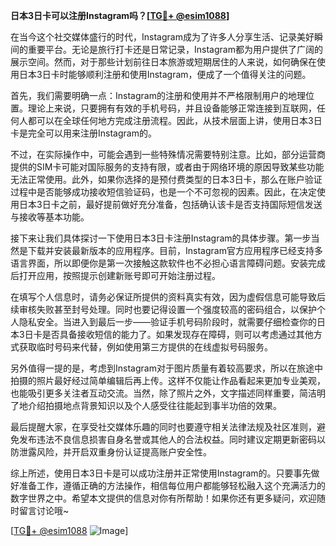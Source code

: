 **日本3日卡可以注册Instagram吗？[[TG💪+ @esim1088](https://t.me/s/esim1088)]**

在当今这个社交媒体盛行的时代，Instagram成为了许多人分享生活、记录美好瞬间的重要平台。无论是旅行打卡还是日常记录，Instagram都为用户提供了广阔的展示空间。然而，对于那些计划前往日本旅游或短期居住的人来说，如何确保在使用日本3日卡时能够顺利注册和使用Instagram，便成了一个值得关注的问题。

首先，我们需要明确一点：Instagram的注册和使用并不严格限制用户的地理位置。理论上来说，只要拥有有效的手机号码，并且设备能够正常连接到互联网，任何人都可以在全球任何地方完成注册流程。因此，从技术层面上讲，使用日本3日卡是完全可以用来注册Instagram的。

不过，在实际操作中，可能会遇到一些特殊情况需要特别注意。比如，部分运营商提供的SIM卡可能对国际服务的支持有限，或者由于网络环境的原因导致某些功能无法正常使用。此外，如果你选择的是预付费类型的日本3日卡，那么在账户验证过程中是否能够成功接收短信验证码，也是一个不可忽视的因素。因此，在决定使用日本3日卡之前，最好提前做好充分准备，包括确认该卡是否支持国际短信发送与接收等基本功能。

接下来让我们具体探讨一下使用日本3日卡注册Instagram的具体步骤。第一步当然是下载并安装最新版本的应用程序。目前，Instagram官方应用程序已经支持多语言界面，所以即便你是第一次接触这款软件也不必担心语言障碍问题。安装完成后打开应用，按照提示创建新账号即可开始注册过程。

在填写个人信息时，请务必保证所提供的资料真实有效，因为虚假信息可能导致后续审核失败甚至封号处理。同时也要记得设置一个强度较高的密码组合，以保护个人隐私安全。当进入到最后一步——验证手机号码阶段时，就需要仔细检查你的日本3日卡是否具备接收短信的能力了。如果发现存在障碍，则可以考虑通过其他方式获取临时号码来代替，例如使用第三方提供的在线虚拟号码服务。

另外值得一提的是，考虑到Instagram对于图片质量有着较高要求，所以在旅途中拍摄的照片最好经过简单编辑后再上传。这样不仅能让作品看起来更加专业美观，也能吸引更多关注者互动交流。当然，除了照片之外，文字描述同样重要，简洁明了地介绍拍摄地点背景知识以及个人感受往往能起到事半功倍的效果。

最后提醒大家，在享受社交媒体乐趣的同时也要遵守相关法律法规及社区准则，避免发布违法不良信息损害自身名誉或其他人的合法权益。同时建议定期更新密码以防泄露风险，并开启双重身份认证提高账户安全性。

综上所述，使用日本3日卡是可以成功注册并正常使用Instagram的。只要事先做好准备工作，遵循正确的方法操作，相信每位用户都能够轻松融入这个充满活力的数字世界之中。希望本文提供的信息对你有所帮助！如果你还有更多疑问，欢迎随时留言讨论哦~

[[TG💪+ @esim1088](https://t.me/s/esim1088) ![Image](https://i.postimg.cc/4NQfJmqS/Snipaste-2025-05-13-00-14-12.png)]